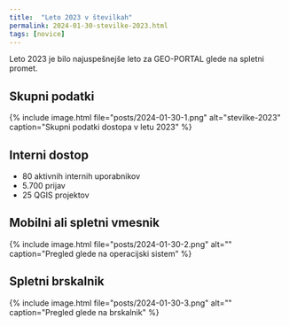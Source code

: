 ```yaml
---
title:  "Leto 2023 v številkah"
permalink: 2024-01-30-stevilke-2023.html
tags: [novice]
---
```


Leto 2023 je bilo najuspešnejše leto za GEO-PORTAL glede na spletni promet.

Skupni podatki
----

{% include image.html file="posts/2024-01-30-1.png" alt="stevilke-2023" caption="Skupni podatki dostopa v letu 2023" %}

Interni dostop
---

- 80 aktivnih internih uporabnikov
- 5.700 prijav
- 25 QGIS projektov

Mobilni ali spletni vmesnik
---

{% include image.html file="posts/2024-01-30-2.png" alt="" caption="Pregled glede na operacijski sistem" %}

Spletni brskalnik
---

{% include image.html file="posts/2024-01-30-3.png" alt="" caption="Pregled glede na brskalnik" %}


